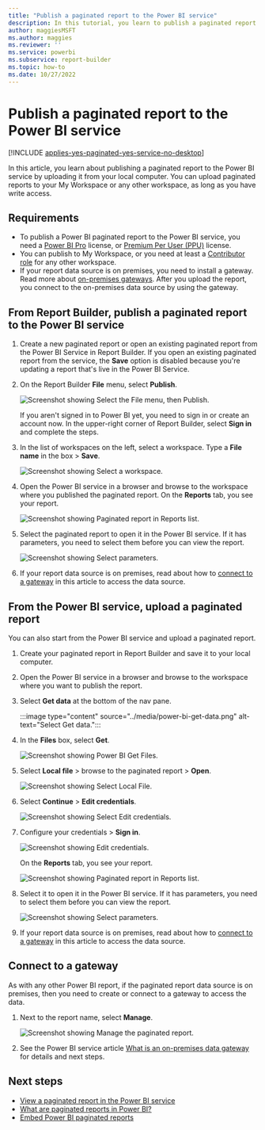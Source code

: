 ```yaml
---
title: "Publish a paginated report to the Power BI service"
description: In this tutorial, you learn to publish a paginated report to the Power BI service by uploading it from your local computer.  
author: maggiesMSFT
ms.author: maggies
ms.reviewer: ''
ms.service: powerbi
ms.subservice: report-builder
ms.topic: how-to
ms.date: 10/27/2022
---
```


# Publish a paginated report to the Power BI service

[!INCLUDE [applies-yes-paginated-yes-service-no-desktop](../includes/applies-yes-paginated-yes-service-no-desktop.md)] 

In this article, you learn about publishing a paginated report to the Power BI service by uploading it from your local computer. You can upload paginated reports to your My Workspace or any other workspace, as long as you have write access.

## Requirements

- To publish a Power BI paginated report to the Power BI service, you need a [Power BI Pro](../fundamentals/service-self-service-signup-for-power-bi.md) license, or [Premium Per User (PPU)](../enterprise/service-premium-per-user-faq.yml) license.
- You can publish to My Workspace, or you need at least a [Contributor role](../collaborate-share/service-roles-new-workspaces.md#workspace-roles) for any other workspace.
- If your report data source is on premises, you need to install a gateway. Read more about [on-premises gateways](../connect-data/service-gateway-onprem.md). After you upload the report, you connect to the on-premises data source by using the gateway.

## From Report Builder, publish a paginated report to the Power BI service

1. Create a new paginated report or open an existing paginated report from the Power BI Service in Report Builder. If you open an existing paginated report from the service, the **Save** option is disabled because you're updating a report that's live in the Power BI Service.

1. On the Report Builder **File** menu, select **Publish**.

    ![Screenshot showing Select the File menu, then Publish.](media/paginated-reports-save-to-power-bi-service/power-bi-paginated-save-as.png)

    If you aren't signed in to Power BI yet, you need to sign in or create an account now. In the upper-right corner of Report Builder, select **Sign in** and complete the steps.

1. In the list of workspaces on the left, select a workspace. Type a **File name** in the box > **Save**.

    ![Screenshot showing Select a workspace.](media/paginated-reports-save-to-power-bi-service/power-bi-paginated-select-workspace.png)

1. Open the Power BI service in a browser and browse to the workspace where you published the paginated report. On the **Reports** tab, you see your report.

    ![Screenshot showing Paginated report in Reports list.](media/paginated-reports-save-to-power-bi-service/power-bi-paginated-wwi-report.png)

5. Select the paginated report to open it in the Power BI service. If it has parameters, you need to select them before you can view the report.

    ![Screenshot showing Select parameters.](media/paginated-reports-save-to-power-bi-service/power-bi-paginated-select-parameters.png)

6. If your report data source is on premises, read about how to [connect to a gateway](#connect-to-a-gateway) in this article to access the data source.

## From the Power BI service, upload a paginated report

You can also start from the Power BI service and upload a paginated report.

1. Create your paginated report in Report Builder and save it to your local computer.

1. Open the Power BI service in a browser and browse to the workspace where you want to publish the report.

1. Select **Get data** at the bottom of the nav pane. 

   :::image type="content" source="../media/power-bi-get-data.png" alt-text="Select Get data.":::

1. In the **Files** box, select **Get**.

    ![Screenshot showing Power BI Get Files.](media/paginated-reports-save-to-power-bi-service/power-bi-paginated-files-get.png)

1. Select **Local file** > browse to the paginated report > **Open**.

    ![Screenshot showing Select Local File.](media/paginated-reports-save-to-power-bi-service/power-bi-paginated-local-file.png)

1. Select **Continue** > **Edit credentials**.

    ![Screenshot showing Select Edit credentials.](media/paginated-reports-save-to-power-bi-service/power-bi-paginated-select-edit-credentials.png)

1. Configure your credentials > **Sign in**.

    ![Screenshot showing Edit credentials.](media/paginated-reports-save-to-power-bi-service/power-bi-paginated-credentials.png)

   On the **Reports** tab, you see your report.

    ![Screenshot showing Paginated report in Reports list.](media/paginated-reports-save-to-power-bi-service/power-bi-paginated-wwi-report.png)

1. Select it to open it in the Power BI service. If it has parameters, you need to select them before you can view the report.
 
    ![Screenshot showing Select parameters.](media/paginated-reports-save-to-power-bi-service/power-bi-paginated-select-parameters.png)

6. If your report data source is on premises, read about how to [connect to a gateway](#connect-to-a-gateway) in this article to access the data source.

## Connect to a gateway

As with any other Power BI report, if the paginated report data source is on premises, then you need to create or connect to a gateway to access the data.

1. Next to the report name, select **Manage**.

   ![Screenshot showing Manage the paginated report.](media/paginated-reports-save-to-power-bi-service/power-bi-paginated-manage.png)

1. See the Power BI service article [What is an on-premises data gateway](../connect-data/service-gateway-onprem.md) for details and next steps.

## Next steps

- [View a paginated report in the Power BI service](../consumer/paginated-reports-view-power-bi-service.md)
- [What are paginated reports in Power BI?](paginated-reports-report-builder-power-bi.md)
- [Embed Power BI paginated reports](../developer/embedded/embed-paginated-reports.md)
